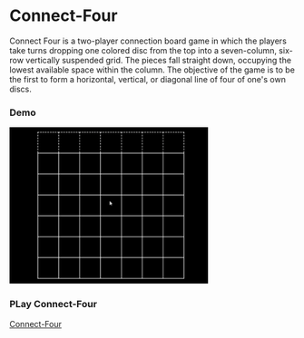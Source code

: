 # Connect-Four
Connect Four is a two-player connection board game in which the players take turns dropping one colored disc from the top into a seven-column, six-row vertically suspended grid. The pieces fall straight down, occupying the lowest available space within the column. The objective of the game is to be the first to form a horizontal, vertical, or diagonal line of four of one's own discs.

### Demo
![Connect-Four Gif](gifs/Connect-4.gif)

### PLay Connect-Four
[    Connect-Four](https://kgmeinecke.github.io/Connect-Four/)
